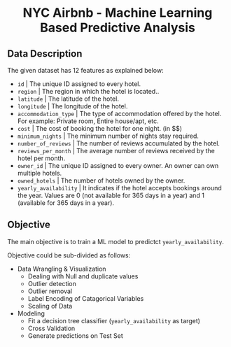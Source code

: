 <h1 align="center">NYC Airbnb - Machine Learning Based Predictive Analysis</h1>

<h2>Data Description</h2>

The given dataset has 12 features as explained below:

- `id` | The unique ID assigned to every hotel.
- `region` | The region in which the hotel is located..
- `latitude` | The latitude of the hotel.
- `longitude` | The longitude of the hotel.
- `accommodation_type` | The type of accommodation offered by the hotel. For example: Private room, Entire house/apt, etc.
- `cost` | The cost of booking the hotel for one night. (in \$\$)
- `minimum_nights` | The minimum number of nights stay required.
- `number_of_reviews` | The number of reviews accumulated by the hotel.
- `reviews_per_month` | The average number of reviews received by the hotel per month.
- `owner_id` | The unique ID assigned to every owner. An owner can own multiple hotels.
- `owned_hotels` | The number of hotels owned by the owner.
- `yearly_availability` | It indicates if the hotel accepts bookings around the year. Values are 0 (not available for 365 days in a year) and 1 (available for 365 days in a year).


<h2>Objective</h2>

The main objective is to train a ML model to predictct `yearly_availability`.
  
Objective could be sub-divided as follows:

- Data Wrangling & Visualization
  - Dealing with Null and duplicate values
  - Outlier detection
  - Outlier removal
  - Label Encoding of Catagorical Variables
  - Scaling of Data
- Modeling
  - Fit a decision tree classifier (`yearly_availability` as target)
  - Cross Validation
  - Generate predictions on Test Set
